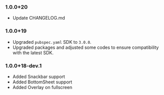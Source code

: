 ### 1.0.0+20

- Update CHANGELOG.md

### 1.0.0+19

- Upgraded `pubspec.yaml` SDK to `3.0.0`.
- Upgraded packages and adjusted some codes to ensure compatibility with the latest SDK.

### 1.0.0+18-dev.1

- Added Snackbar support
- Added BottomSheet support
- Added Overlay on fullscreen
